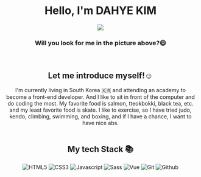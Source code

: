 <div align="center">
  <h1>Hello, I'm DAHYE KIM</h1>
  <p align="center"><img src="https://user-images.githubusercontent.com/102004400/165956119-9b2bd749-d248-4b7b-9f33-22e72de622f0.png"></p>
  <h3> Will you look for me in the picture above?😆</h3>
  <br/>
  <h2> Let me introduce myself!☺ </h2>
  I'm currently living in South Korea 🇰🇷 and attending an academy to become a front-end developer. And I like to sit in front of the computer and do coding the most.
  My favorite food is salmon, tteokbokki, black tea, etc. and my least favorite food is skate. I like to exercise, so I have tried judo, kendo, climbing, swimming, and boxing, and if I have a chance, I want to have nice abs.
  <br/>
  <br/>
  <h2>My tech Stack 📚</h2>
  <img alt="HTML5" src ="https://img.shields.io/badge/HTML5-E34F26.svg?&style=for-the-badge&logo=HTML5&logoColor=white"/>
  <img alt="CSS3" src ="https://img.shields.io/badge/CSS3-1572B6.svg?&style=for-the-badge&logo=CSS3&logoColor=white"/>
  <img alt="Javascript" src ="https://img.shields.io/badge/JavaScript-F7DF1E.svg?&style=for-the-badge&logo=JavaScript&logoColor=white"/>
  <img alt="Sass" src ="https://img.shields.io/badge/Sass-CC6699.svg?&style=for-the-badge&logo=SASS&logoColor=white"/>
  <img alt="Vue" src ="https://img.shields.io/badge/Vue.js-4FC08D.svg?&style=for-the-badge&logo=Vue.js&logoColor=white"/>
  <img alt="Git" src ="https://img.shields.io/badge/git-F05032.svg?&style=for-the-badge&logo=Git&logoColor=white"/>
  <img alt="Github" src ="https://img.shields.io/badge/github-181717.svg?&style=for-the-badge&logo=Github&logoColor=white"/>
  <br/>
  <br/>
</div>



<!---
manzana0118/manzana0118 is a ✨ special ✨ repository because its `README.md` (this file) appears on your GitHub profile.
You can click the Preview link to take a look at your changes.
--->
